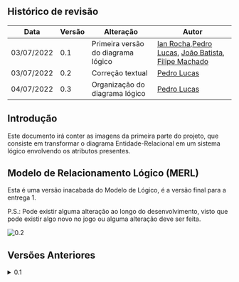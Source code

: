 ## Histórico de revisão

  |Data|Versão|Alteração|Autor| 
  |----|------|---------|-----|
  |03/07/2022|0.1|Primeira versão do diagrama lógico |[Ian Rocha](https://github.com/IanPSRocha),[Pedro Lucas](https://github.com/PedroLSF), [João Batista](https://github.com/jvBatista), [Filipe Machado](https://github.com/fmaachadoo)|
  |03/07/2022|0.2|Correção textual|[Pedro Lucas](https://github.com/PedroLSF)|
  |04/07/2022|0.3|Organização do diagrama lógico|[Pedro Lucas](https://github.com/PedroLSF)|
  
 
## Introdução

Este documento irá conter as imagens da primeira parte do projeto, que consiste em transformar o diagrama Entidade-Relacional em um sistema lógico envolvendo os atributos presentes.

## Modelo de Relacionamento Lógico (MERL)

  Esta é uma versão inacabada do Modelo de  Lógico, é a versão final para a entrega 1.
  
  P.S.: Pode existir alguma alteração ao longo do desenvolvimento, visto que pode existir algo novo no jogo ou alguma alteração deve ser feita.
  

![0.2](https://user-images.githubusercontent.com/85000470/177202614-1be50f91-e2e9-45ca-930b-6ee67d2979e4.png)


## Versões Anteriores

<details>
<summary>0.1</summary>
  
  ![0.1](../images/Lógico_1.png)
  
</details>

